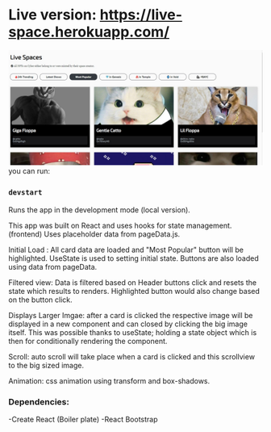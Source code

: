 # Live version: https://live-space.herokuapp.com/

![alt text](https://github.com/808vita/my-app--Lives-spaces/blob/master/src/screenshot.jpg?raw=true)
you can run:

### `devstart`

Runs the app in the development mode (local version).

This app was built on React and uses hooks for state management. (frontend) Uses placeholder data from pageData.js.

Initial Load :
All card data are loaded and "Most Popular" button will be highlighted. UseState is used to setting initial state.
Buttons are also loaded using data from pageData.

Filtered view: Data is filtered based on Header buttons click and resets the state which results to renders. Highlighted button would also change based on the button click.

Displays Larger Imgae: after a card is clicked the respective image will be displayed in a new component and can closed by clicking the big image itself. This was possible thanks to useState; holding a state object which is then for conditionally rendering the component.

Scroll: auto scroll will take place when a card is clicked and this scrollview to the big sized image.

Animation: css animation using transform and box-shadows.

### Dependencies:

-Create React (Boiler plate)
-React Bootstrap
